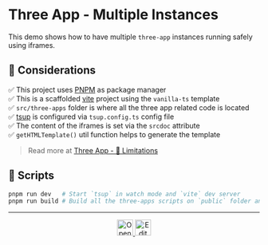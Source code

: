 # Three App - Multiple Instances

This demo shows how to have multiple `three-app` instances running safely using iframes.

## 📌 Considerations

✅ This project uses [PNPM](https://pnpm.io) as package manager <br />
✅ This is a scaffolded [vite](https://vite.dev/guide/#scaffolding-your-first-vite-project) project using the `vanilla-ts` template <br />
✅ `src/three-apps` folder is where all the three app related code is located <br />
✅ [tsup](https://tsup.egoist.dev) is configured via `tsup.config.ts` config file <br />
✅ The content of the iframes is set via the `srcdoc` attribute <br />
✅ `getHTMLTemplate()` util function helps to generate the template

> Read more at [Three App - 🚨 Limitations](https://three.salazarjs.dev/guide/about#%F0%9F%9A%A8-limitations)

## 🚀 Scripts

```bash
pnpm run dev   # Start `tsup` in watch mode and `vite` dev server
pnpm run build # Build all the three-apps scripts on `public` folder and generate a production build
```

---

<p align="center">
  <a href="https://stackblitz.com/github/salazarr-js/three-app/tree/main/packages/demos/multiple-instances" target="_blank">
    <img src="https://developer.stackblitz.com/img/open_in_stackblitz.svg" alt="Open in StackBlitz" height="32" />
  </a>
  <a href="https://codesandbox.io/p/sandbox/github/salazarr-js/three-app/tree/main/packages/demos/multiple-instances" target="_blank">
    <img src="https://codesandbox.io/static/img/play-codesandbox.svg" alt="Edit in Codesandbox" height="32" />
  </a>
</p>
